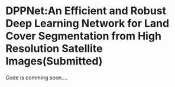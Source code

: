 # DPPNet:An Efficient and Robust Deep Learning Network for Land Cover Segmentation from High Resolution Satellite Images(Submitted)
Code is comming soon....

